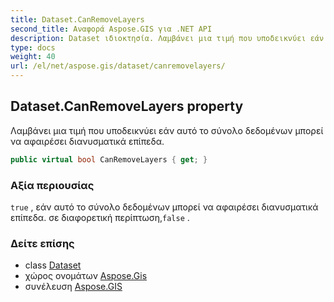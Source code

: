 ```yaml
---
title: Dataset.CanRemoveLayers
second_title: Αναφορά Aspose.GIS για .NET API
description: Dataset ιδιοκτησία. Λαμβάνει μια τιμή που υποδεικνύει εάν αυτό το σύνολο δεδομένων μπορεί να αφαιρέσει διανυσματικά επίπεδα.
type: docs
weight: 40
url: /el/net/aspose.gis/dataset/canremovelayers/
---
```

## Dataset.CanRemoveLayers property

Λαμβάνει μια τιμή που υποδεικνύει εάν αυτό το σύνολο δεδομένων μπορεί να αφαιρέσει διανυσματικά επίπεδα.

```csharp
public virtual bool CanRemoveLayers { get; }
```

### Αξία περιουσίας

`true` , εάν αυτό το σύνολο δεδομένων μπορεί να αφαιρέσει διανυσματικά επίπεδα. σε διαφορετική περίπτωση,`false` .

### Δείτε επίσης

* class [Dataset](../)
* χώρος ονομάτων [Aspose.Gis](../../dataset/)
* συνέλευση [Aspose.GIS](../../../)


